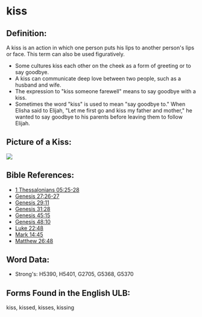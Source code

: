 # kiss

## Definition:

A kiss is an action in which one person puts his lips to another person's lips or face. This term can also be used figuratively.

* Some cultures kiss each other on the cheek as a form of greeting or to say goodbye.
* A kiss can communicate deep love between two people, such as a husband and wife.
* The expression to "kiss someone farewell" means to say goodbye with a kiss.
* Sometimes the word "kiss" is used to mean "say goodbye to." When Elisha said to Elijah, "Let me first go and kiss my father and mother," he wanted to say goodbye to his parents before leaving them to follow Elijah.

## Picture of a Kiss:

<a href="https://content.bibletranslationtools.org/WycliffeAssociates/en_tw/raw/branch/master/PNGs/k/Kiss.png"><img src="https://content.bibletranslationtools.org/WycliffeAssociates/en_tw/raw/branch/master/PNGs/k/Kiss.png" ></a>

## Bible References:

* [1 Thessalonians 05:25-28](rc://en/tn/help/1th/05/25)
* [Genesis 27:26-27](rc://en/tn/help/gen/27/26)
* [Genesis 29:11](rc://en/tn/help/gen/29/11)
* [Genesis 31:28](rc://en/tn/help/gen/31/28)
* [Genesis 45:15](rc://en/tn/help/gen/45/15)
* [Genesis 48:10](rc://en/tn/help/gen/48/10)
* [Luke 22:48](rc://en/tn/help/luk/22/48)
* [Mark 14:45](rc://en/tn/help/mrk/14/45)
* [Matthew 26:48](rc://en/tn/help/mat/26/48)

## Word Data:

* Strong's: H5390, H5401, G2705, G5368, G5370

## Forms Found in the English ULB:

kiss, kissed, kisses, kissing
